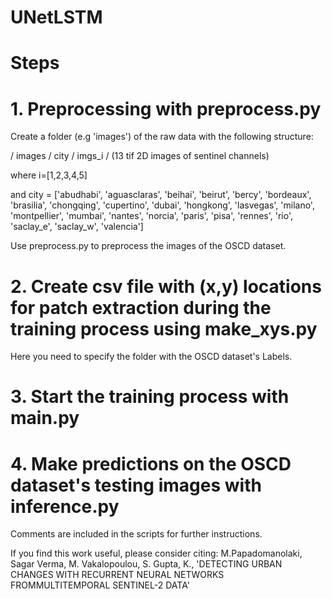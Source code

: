 # UNetLSTM


# Steps
# 1. Preprocessing with preprocess.py
Create a folder (e.g 'images') of the raw data with the following structure:

/ images / city / imgs_i / (13 tif 2D images of sentinel channels)

where i=[1,2,3,4,5] 

and city = ['abudhabi', 'aguasclaras', 'beihai', 'beirut', 'bercy', 'bordeaux', 'brasilia', 'chongqing',
        'cupertino', 'dubai', 'hongkong', 'lasvegas', 'milano', 'montpellier', 'mumbai', 'nantes',
        'norcia', 'paris', 'pisa', 'rennes', 'rio', 'saclay_e', 'saclay_w', 'valencia']

Use preprocess.py to preprocess the images of the OSCD dataset.

# 2. Create csv file with (x,y) locations for patch extraction during the training process using make_xys.py
Here you need to specify the folder with the OSCD dataset's Labels.

# 3. Start the training process with main.py

# 4. Make predictions on the OSCD dataset's testing images with inference.py

Comments are included in the scripts for further instructions.

If you find this work useful, please consider citing: M.Papadomanolaki, Sagar Verma, M. Vakalopoulou, S. Gupta, K., 'DETECTING URBAN CHANGES WITH RECURRENT NEURAL NETWORKS FROMMULTITEMPORAL SENTINEL-2 DATA'
